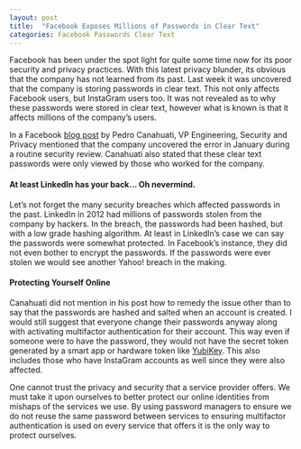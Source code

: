 ```yaml
---
layout: post
title:  "Facebook Exposes Millions of Passwords in Clear Text"
categories: Facebook Passwords Clear Text
---
```


Facebook has been under the spot light for quite some time now for its poor security and privacy practices. With this latest privacy blunder, its obvious that the company has not learned from its past. Last week it was uncovered that the company is storing passwords in clear text. This not only affects Facebook users, but InstaGram users too. It was not revealed as to why these passwords were stored in clear text, however what is known is that it affects millions of the company’s users.

In a Facebook [blog post][fb-post] by Pedro Canahuati, VP Engineering, Security and Privacy mentioned that the company uncovered the error in January during a routine security review. Canahuati also stated that these clear text passwords were only viewed by those who worked for the company.

#### At least LinkedIn has your back… Oh nevermind.

Let’s not forget the many security breaches which affected passwords in the past. LinkedIn in 2012 had millions of passwords stolen from the company by hackers. In the breach, the passwords had been hashed, but with a low grade hashing algorithm. At least in LinkedIn’s case we can say the passwords were somewhat protected. In Facebook’s instance, they did not even bother to encrypt the passwords. If the passwords were ever stolen we would see another Yahoo! breach in the making.

#### Protecting Yourself Online

Canahuati did not mention in his post how to remedy the issue other than to say that the passwords are hashed and salted when an account is created. I would still suggest that everyone change their passwords anyway along with activating multifactor authentication for their account. This way even if someone were to have the password, they would not have the secret token generated by a smart app or hardware token like [YubiKey][yubico]. This also includes those who have InstaGram accounts as well since they were also affected.

One cannot trust the privacy and security that a service provider offers. We must take it upon ourselves to better protect our online identities from mishaps of the services we use. By using password managers to ensure we do not reuse the same password between services to ensuring multifactor authentication is used on every service that offers it is the only way to protect ourselves.

[fb-post]: https://newsroom.fb.com/news/2019/03/keeping-passwords-secure/
[yubico]: https://www.yubico.com/
